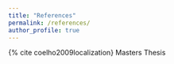 ```yaml
---
title: "References"
permalink: /references/
author_profile: true
---
```


{% cite coelho2009localization} Masters Thesis